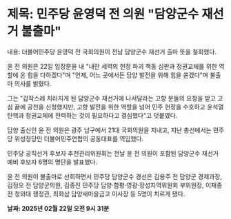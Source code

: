 # **제목: 민주당 윤영덕 전 의원 "담양군수 재선거 불출마"**

  내용: 더불어민주당 윤영덕 전 국회의원이 전남 담양군수 재선거 출마 뜻을 철회했다.

윤 전 의원은 22일 입장문을 내 "내란 세력의 헌정 파괴 책동 심판과 정권교체를 위한 역할에 온 힘을 다하겠다"며 "언제, 어느 곳에서든 담양 발전을 위해 힘을 쏟겠다"며 불출마 의사를 밝혔다.

그는 "갑작스레 치러지게 된 담양군수 재선거에 나서달라는 고향 분들의 요청을 받고 고심 끝에 공천을 신청했지만, 고향 발전을 위한 역할을 넘어 민주 헌정을 수호하고 윤석열 탄핵과 정권교체에 전력하는 것이 필요하다고 결심했다"고 덧붙였다.

담양 출신인 윤 전 의원은 광주 남구에서 21대 국회의원을 지내고, 지난 총선에서는 민주당 위성정당인 더불어민주연합의 공동대표를 역임했다.

민주당 공직선거 후보자 추천관리위원회는 전날 윤 전 의원이 포함된 담양군수 재선거 예비 후보자 6명의 명단을 발표했다.

윤 전 의원이 불출마로 선회하면서 민주당 담양군수 경선은 김용주 전 담양군 경제과장, 김정오 전 담양군의원, 김종진 민주당 담양·함평·영광·장성지역위원회 부위원장, 이재종 전 청와대 행정관, 최화삼 담양새마을금고 이사장 등 5명이 치르게 됐다.

  **날짜: 2025년 02월 22일 오전 9시 31분**
